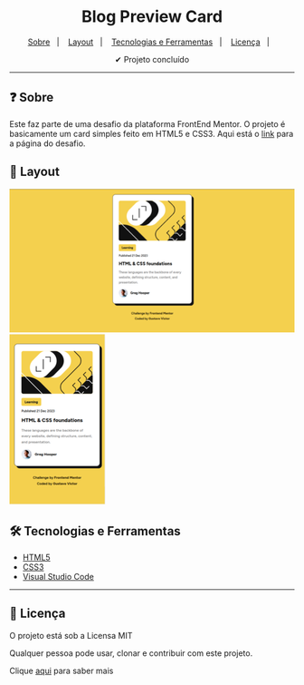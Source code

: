 
<h1 align='center'>Blog Preview Card</h1>

<p align="center">
  <a href="#-sobre">Sobre</a>&nbsp;&nbsp;&nbsp;|&nbsp;&nbsp;&nbsp;
  <a href="#-layout">Layout</a>&nbsp;&nbsp;&nbsp;|&nbsp;&nbsp;&nbsp;
  <a href="#-tecnologias-e-ferramentas">Tecnologias e Ferramentas</a>&nbsp;&nbsp;&nbsp;|&nbsp;&nbsp;&nbsp;
  <a href="#-licença">Licença</a>&nbsp;&nbsp;&nbsp;|&nbsp;&nbsp;&nbsp;
</p>

<p align="center">
    ✔ Projeto concluído
</p>

<hr/>


## ❓ Sobre

Este faz parte de uma desafio da plataforma FrontEnd Mentor. O projeto é basicamente um card simples feito em HTML5 e CSS3. Aqui está o [link](https://www.frontendmentor.io/challenges/blog-preview-card-ckPaj01IcS) para a página do desafio. 


## 🎨 Layout

<img src="./assets/images/desktop.png" alt="Desktop" title="Desktop"> <img src="./assets/images/mobile.png" alt="Mobile" title="Mobile">




## 🛠 Tecnologias e Ferramentas

- [HTML5](https://developer.mozilla.org/pt-BR/docs/Web/HTML)
- [CSS3](https://developer.mozilla.org/pt-BR/docs/Web/CSS)
- [Visual Studio Code](https://code.visualstudio.com/)


<hr/>

## 📝 Licença 

O projeto está sob a Licensa MIT 

Qualquer pessoa pode usar, clonar e contribuir com este projeto. 

Clique [aqui](./LICENSE) para saber mais  


